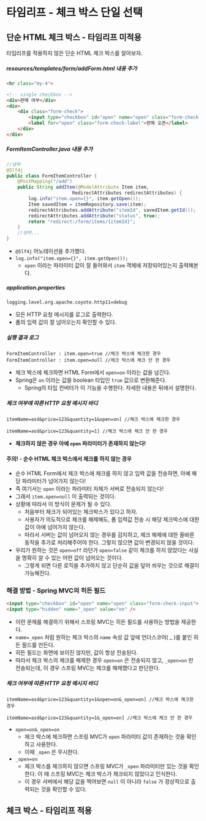 # 타임리프 - 체크 박스 단일 선택

## 단순 HTML 체크 박스 - 타임리프 미적용
타임리프를 적용하지 않은 단순 HTML 체크 박스를 알아보자.

##### resources/templates/form/addForm.html 내용 추가
```HTML
<hr class="my-4">

<!-- single checkbox -->
<div>판매 여부</div>
<div>
	<div class="form-check">
		<input type="checkbox" id="open" name="open" class="form-check-input">
		<label for="open" class="form-check-label">판매 오픈</label>
	</div>
</div>
```

##### FormItemController.java 내용 추가
```Java
//생략
@Slf4j
public class FormItemController {
	@PostMapping("/add")
	public String addItem(@ModelAttribute Item item,
						RedirectAttributes redirectAttributes) {
		log.info("item.open={}", item.getOpen());
		Item savedItem = itemRepository.save(item);
		redirectAttributes.addAttribute("itemId", savedItem.getId());
		redirectAttributes.addAttribute("status", true);
		return "redirect:/form/items/{itemId}";
	}
	//생략...
}
```
- `@Slf4j` 어노테이션을 추가했다.
- `log.info("item.open={}", item.getOpen());`
	- `open` 이라는 파라미터 값이 잘 들어와서 `item` 객체에 저장되어있는지 출력해본다.

##### application.properties
```
logging.level.org.apache.coyote.http11=debug
```
- 모든 HTTP 요청 메시지를 로그로 출력한다.
- 폼의 입력 값이 잘 넘어오는지 확인할 수 있다.

##### 실행 결과 로그
```
FormItemController : item.open=true //체크 박스에 체크한 경우
FormItemController : item.open=null //체크 박스에 체크 안 한 경우
```
- 체크 박스에 체크하면 HTML Form에서 `open=on` 이라는 값을 넘긴다.
- Spring은 `on` 이라는 값을 boolean 타입인 `true` 값으로 변환해준다.
	- Spring의 타입 컨버터가 이 기능을 수행한다. 자세한 내용은 뒤에서 설명한다.

##### 체크 여부에 따른 HTTP 요청 메시지 바디
```
itemName=asd&price=123&quantity=1&open=on] //체크 박스에 체크한 경우

itemName=asd&price=123&quantity=1] //체크 박스에 체크 안 한 경우
```
- **체크하지 않은 경우 아예 `open` 파라미터가 존재하지 않는다!**

#### 주의! - 순수 HTML 체크 박스에서 체크를 하지 않는 경우
- 순수 HTML Form에서 체크 박스에 체크를 하지 않고 입력 값을 전송하면, 아예 해당 파라미터가 넘어가지 않는다!
- 즉 여기서는 `open` 이라는 파라미터 자체가 서버로 전송되지 않는다!
- 그래서 `item.open=null` 이 출력되는 것이다.
- 상황에 따라서 이 방식이 문제가 될 수 있다.
	- 처음부터 체크가 되어있는 체크박스가 있다고 하자.
	- 사용자가 의도적으로 체크를 해제해도, 폼 입력값 전송 시 해당 체크박스에 대한 값이 아예 넘어가지 않는다.
	- 따라서 서버는 값이 넘어오지 않는 경우를 감지하고, 체크 해제에 대한 올바른 동작을 추가로 처리해주어야 한다. 그렇지 않으면 값이 변경되지 않을 것이다.
- 우리가 원하는 것은 `open=off` 라던가 `open=false` 같이 체크를 하지 않았다는 사실을 명확히 알 수 있는 어떤 값이 넘어오는 것이다.
	- 그렇게 되면 다른 로직을 추가하지 않고 단순히 값을 덮어 씌우는 것으로 해결이 가능해진다.


### 해결 방법 - Spring MVC의 히든 필드
```HTML
<input type="checkbox" id="open" name="open" class="form-check-input">
<input type="hidden" name="_open" value="on" />
```
- 이런 문제를 해결하기 위해서 스프링 MVC는 히든 필드를 사용하는 방법을 제공한다.
- `name=_open` 처럼 원하는 체크 박스의 `name` 속성 값 앞에 언더스코어( _ )를 붙인 히든 필드를 만든다.
- 히든 필드는 화면에 보이진 않지만, 값이 항상 전송된다.
- 따라서 체크 박스의 체크를 해제한 경우 `open=on` 은 전송되지 않고, `_open=on` 만 전송되는데, 이 경우 스프링 MVC는 체크를 해제했다고 판단한다.

##### 체크 여부에 따른 HTTP 요청 메시지 바디
```
itemName=asd&price=123&quantity=1&open=on&_open=on] //체크 박스에 체크한 경우

itemName=asd&price=123&quantity=1&_open=on] //체크 박스에 체크 안 한 경우
```
- `open=on&_open=on`
	- 체크 박스에 체크하면 스프링 MVC가 `open` 파라미터 값이 존재하는 것을 확인하고 사용한다.
	- 이때 `_open` 은 무시한다.
- `_open=on`
	- 체크 박스를 체크하지 않으면 스프링 MVC가 `_open` 파라미터만 있는 것을 확인한다. 이 때 스프링 MVC는 체크 박스가 체크되지 않았다고 인식한다.
	- 이 경우 서버에서 해당 값을 찍어보면 `null` 이 아니라 `false` 가 정상적으로 출력되는 것을 확인할 수 있다.

## 체크 박스 - 타임리프 적용
